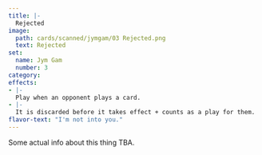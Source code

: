 ```yaml
---
title: |-
  Rejected
image: 
  path: cards/scanned/jymgam/03 Rejected.png
  text: Rejected
set:
  name: Jym Gam
  number: 3
category: 
effects: 
- |-
  Play when an opponent plays a card.
- |-
  It is discarded before it takes effect + counts as a play for them.
flavor-text: "I'm not into you."
---
```

Some actual info about this thing TBA.
